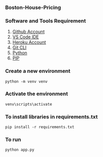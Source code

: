 ### Boston-House-Pricing

### Software and Tools Requirement

1. [Github Account](https://github.com)
2. [VS Code IDE](https://code.visualstudio.com/)
3. [Heroku Account](https://heroku.com)
4. [Git CLI](https://git-scm.com/)
5. [Python](https://www.python.org/downloads/)
5. [PIP](https://pip.pypa.io/en/stable/installation/)

### Create a new environment

```
python -m venv venv
```

### Activate the environment

```
venv\scripts\activate
```

### To install libraries in requirements.txt
```
pip install -r requirements.txt
```

### To run 
```
python app.py
```